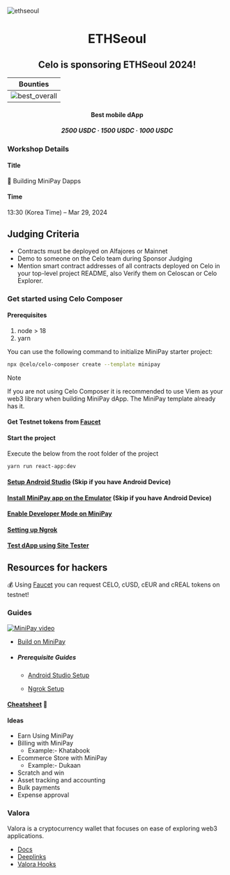 ![ethseoul](./ethseoul/images/710.webp)

<p align="center">

<h1 align="center">ETHSeoul</h1>

<h2 align="center">Celo is sponsoring ETHSeoul 2024!</h2>

|                    Bounties                     |
| :---------------------------------------------: |
| ![best_overall](./ethseoul/images/bounties.png) |

<h4 align="center">Best mobile dApp</h4>

<h5 align="center">2500 USDC · 1500 USDC · 1000 USDC</h5>

### Workshop Details

#### Title

📲 Building MiniPay Dapps

#### Time

13:30 (Korea Time) – Mar 29, 2024

## Judging Criteria

-   Contracts must be deployed on Alfajores or Mainnet
-   Demo to someone on the Celo team during Sponsor Judging
-   Mention smart contract addresses of all contracts deployed on Celo in your top-level project README, also Verify them on Celoscan or Celo Explorer.

### Get started using Celo Composer

#### Prerequisites

1. node > 18
2. yarn

You can use the following command to initialize MiniPay starter project:

```bash
npx @celo/celo-composer create --template minipay
```

> [!NOTE]  
> If you are not using Celo Composer it is recommended to use Viem as your web3 library when building MiniPay dApp. The MiniPay template already has it.

#### Get Testnet tokens from [Faucet](https://faucet.celo.org/alfajores)

#### Start the project

Execute the below from the root folder of the project

```bash
yarn run react-app:dev
```

#### [Setup Android Studio](https://docs.celo.org/developer/build-on-minipay/prerequisites/android-studio-setup) (Skip if you have Android Device)

#### [Install MiniPay app on the Emulator](https://docs.celo.org/developer/build-on-minipay/overview#installing-minipay) (Skip if you have Android Device)

#### [Enable Developer Mode on MiniPay](https://docs.celo.org/developer/build-on-minipay/enabling-testnet)

#### [Setting up Ngrok](https://docs.celo.org/developer/build-on-minipay/prerequisites/ngrok-setup)

#### [Test dApp using Site Tester](https://docs.celo.org/developer/build-on-minipay/overview#test-your-dapp-inside-minipay)

## Resources for hackers

💰 Using [Faucet](https://faucet.celo.org/) you can request CELO, cUSD, cEUR and cREAL tokens on testnet!

### Guides

[![MiniPay video](https://img.youtube.com/vi/cNp5vhwZdao/0.jpg)](https://www.youtube.com/watch?v=cNp5vhwZdao)

-   [Build on MiniPay](https://docs.celo.org/developer/build-on-minipay/overview)

-   ##### Prerequisite Guides

    -   [Android Studio Setup](https://docs.celo.org/developer/build-on-minipay/prerequisites/android-studio-setup)

    -   [Ngrok Setup](https://docs.celo.org/developer/build-on-minipay/prerequisites/ngrok-setup)

#### [Cheatsheet](https://celoplatform.notion.site/MiniPay-Cheatsheet-60066f16d136421ab2ef19522ffe6200?pvs=74) 🤫

#### Ideas

-   Earn Using MiniPay
-   Billing with MiniPay
    -   Example:- Khatabook
-   Ecommerce Store with MiniPay
    -   Example:- Dukaan
-   Scratch and win
-   Asset tracking and accounting
-   Bulk payments
-   Expense approval

### Valora

Valora is a cryptocurrency wallet that focuses on ease of exploring web3 applications.

-   [Docs](https://docs.valora.xyz/)
-   [Deeplinks](https://docs.valora.xyz/connecting/deeplinks)
-   [Valora Hooks](https://docs.valora.xyz/hooks/)
